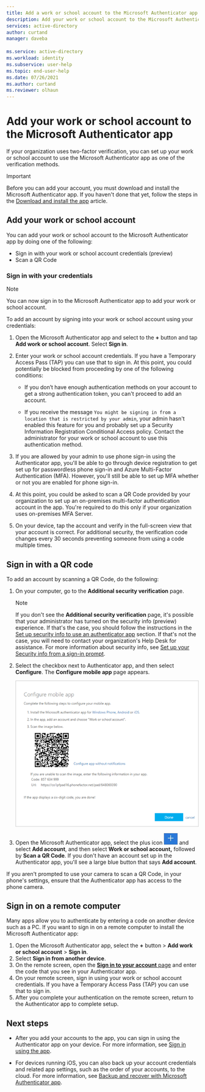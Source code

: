 ```yaml
---
title: Add a work or school account to the Microsoft Authenticator app - Azure AD
description: Add your work or school account to the Microsoft Authenticator app to verify your identity while using two-factor verification.
services: active-directory
author: curtand
manager: daveba

ms.service: active-directory
ms.workload: identity
ms.subservice: user-help
ms.topic: end-user-help
ms.date: 07/26/2021
ms.author: curtand
ms.reviewer: olhaun
---
```


# Add your work or school account to the Microsoft Authenticator app

If your organization uses two-factor verification, you can set up your work or school account to use the Microsoft Authenticator app as one of the verification methods.

>[!Important]
>Before you can add your account, you must download and install the Microsoft Authenticator app. If you haven't done that yet, follow the steps in the [Download and install the app](user-help-auth-app-download-install.md) article.

## Add your work or school account

You can add your work or school account to the Microsoft Authenticator app by doing one of the following:

- Sign in with your work or school account credentials (preview)
- Scan a QR Code

### Sign in with your credentials

>[!Note]
>You can now sign in to the Microsoft Authenticator app to add your work or school account.

To add an account by signing into your work or school account using your credentials:

1. Open the Microsoft Authenticator app and select to the **+** button and tap **Add work or school account**. Select **Sign in**.

1. Enter your work or school account credentials. If you have a Temporary Access Pass (TAP) you can use that to sign in. At this point, you could potentially be blocked from proceeding by one of the following conditions:

   - If you don’t have enough authentication methods on your account to get a strong authentication token, you can't proceed to add an account.

   - If you receive the message `You might be signing in from a location that is restricted by your admin`, your admin hasn't enabled this feature for you and probably set up a Security Information Registration Conditional Access policy. Contact the administrator for your work or school account to use this authentication method.

1. If you are allowed by your admin to use phone sign-in using the Authenticator app, you'll be able to go through device registration to get set up for passwordless phone sign-in and Azure Multi-Factor Authentication (MFA). However, you'll still be able to set up MFA whether or not you are enabled for phone sign-in.

1. At this point, you could be asked to scan a QR Code provided by your organization to set up an on-premises multi-factor authentication account in the app. You're required to do this only if your organization uses on-premises MFA Server.

1. On your device, tap the account and verify in the full-screen view that your account is correct. For additional security, the verification code changes every 30 seconds preventing someone from using a code multiple times.

## Sign in with a QR code

To add an account by scanning a QR Code, do the following:

1. On your computer, go to the **Additional security verification** page.

   >[!Note]
   >If you don't see the **Additional security verification** page, it's possible that your administrator has turned on the security info (preview) experience. If that's the case, you should follow the instructions in the [Set up security info to use an authenticator app](security-info-setup-auth-app.md) section. If that's not the case, you will need to contact your organization's Help Desk for assistance. For more information about security info, see [Set up your Security info from a sign-in prompt](security-info-setup-signin.md).

1. Select the checkbox next to Authenticator app, and then select **Configure**. The **Configure mobile app** page appears.

   ![Screen that provides a QR code](./media/user-help-auth-app-add-work-school-account/auth-app-barcode.png)

1. Open the Microsoft Authenticator app, select the plus icon ![Select the plus icon on either iOS or Android devices](media/user-help-auth-app-add-work-school-account/plus-icon.png) and select **Add account**, and then select **Work or school account,** followed by **Scan a QR Code**.
   If you don't have an account set up in the Authenticator app, you'll see a large blue button that says **Add account**.

If you aren't prompted to use your camera to scan a QR Code, in your phone's settings, ensure that the Authenticator app has access to the phone camera.

## Sign in on a remote computer

Many apps allow you to authenticate by entering a code on another device such as a PC. If you want to sign in on a remote computer to install the Microsoft Authenticator app:

1. Open the Microsoft Authenticator app, select the **+** button &gt; **Add work or school account** &gt; **Sign in**.
1. Select **Sign in from another device**.
1. On the remote screen, open the [**Sign in to your account** page](https://microsoft.com/devicelogin) and enter the code that you see in your Authenticator app.
1. On your remote screen, sign in using your work or school account credentials. If you have a Temporary Access Pass (TAP) you can use that to sign in.
1. After you complete your authentication on the remote screen, return to the Authenticator app to complete setup.

 ## Next steps

- After you add your accounts to the app, you can sign in using the Authenticator app on your device. For more information, see [Sign in using the app](user-help-auth-app-sign-in.md).

- For devices running iOS, you can also back up your account credentials and related app settings, such as the order of your accounts, to the cloud. For more information, see [Backup and recover with Microsoft Authenticator app](user-help-auth-app-backup-recovery.md).
